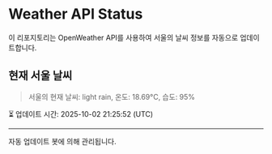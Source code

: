 
# Weather API Status

이 리포지토리는 OpenWeather API를 사용하여 서울의 날씨 정보를 자동으로 업데이트합니다.

## 현재 서울 날씨
> 서울의 현재 날씨: light rain, 온도: 18.69°C, 습도: 95%

⏳ 업데이트 시간: 2025-10-02 21:25:52 (UTC)

---
자동 업데이트 봇에 의해 관리됩니다.
